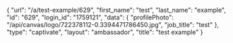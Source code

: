 {
    "url": "\/a\/test-example\/629",
    "first_name": "test",
    "last_name": "example",
    "id": "629",
    "login_id": "1759121",
    "data": {
        "profilePhoto": "\/api\/canvas\/logo\/722378112-0.3394471786450.jpg",
        "job_title": "test"
    },
    "type": "captivate",
    "layout": "ambassador",
    "title": "test example"
}